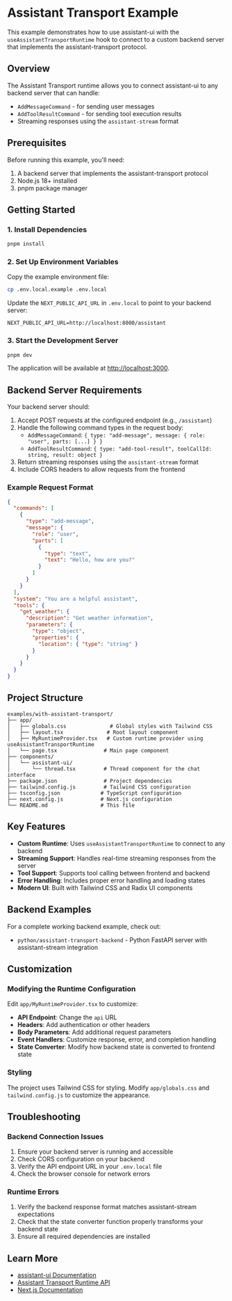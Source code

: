 # Assistant Transport Example

This example demonstrates how to use assistant-ui with the `useAssistantTransportRuntime` hook to connect to a custom backend server that implements the assistant-transport protocol.

## Overview

The Assistant Transport runtime allows you to connect assistant-ui to any backend server that can handle:

- `AddMessageCommand` - for sending user messages
- `AddToolResultCommand` - for sending tool execution results
- Streaming responses using the `assistant-stream` format

## Prerequisites

Before running this example, you'll need:

1. A backend server that implements the assistant-transport protocol
2. Node.js 18+ installed
3. pnpm package manager

## Getting Started

### 1. Install Dependencies

```bash
pnpm install
```

### 2. Set Up Environment Variables

Copy the example environment file:

```bash
cp .env.local.example .env.local
```

Update the `NEXT_PUBLIC_API_URL` in `.env.local` to point to your backend server:

```env
NEXT_PUBLIC_API_URL=http://localhost:8000/assistant
```

### 3. Start the Development Server

```bash
pnpm dev
```

The application will be available at [http://localhost:3000](http://localhost:3000).

## Backend Server Requirements

Your backend server should:

1. Accept POST requests at the configured endpoint (e.g., `/assistant`)
2. Handle the following command types in the request body:
   - `AddMessageCommand`: `{ type: "add-message", message: { role: "user", parts: [...] } }`
   - `AddToolResultCommand`: `{ type: "add-tool-result", toolCallId: string, result: object }`
3. Return streaming responses using the `assistant-stream` format
4. Include CORS headers to allow requests from the frontend

### Example Request Format

```json
{
  "commands": [
    {
      "type": "add-message",
      "message": {
        "role": "user",
        "parts": [
          {
            "type": "text",
            "text": "Hello, how are you?"
          }
        ]
      }
    }
  ],
  "system": "You are a helpful assistant",
  "tools": {
    "get_weather": {
      "description": "Get weather information",
      "parameters": {
        "type": "object",
        "properties": {
          "location": { "type": "string" }
        }
      }
    }
  }
}
```

## Project Structure

```
examples/with-assistant-transport/
├── app/
│   ├── globals.css              # Global styles with Tailwind CSS
│   ├── layout.tsx              # Root layout component
│   ├── MyRuntimeProvider.tsx   # Custom runtime provider using useAssistantTransportRuntime
│   └── page.tsx               # Main page component
├── components/
│   └── assistant-ui/
│       └── thread.tsx         # Thread component for the chat interface
├── package.json               # Project dependencies
├── tailwind.config.js         # Tailwind CSS configuration
├── tsconfig.json             # TypeScript configuration
├── next.config.js            # Next.js configuration
└── README.md                 # This file
```

## Key Features

- **Custom Runtime**: Uses `useAssistantTransportRuntime` to connect to any backend
- **Streaming Support**: Handles real-time streaming responses from the server
- **Tool Support**: Supports tool calling between frontend and backend
- **Error Handling**: Includes proper error handling and loading states
- **Modern UI**: Built with Tailwind CSS and Radix UI components

## Backend Examples

For a complete working backend example, check out:

- `python/assistant-transport-backend` - Python FastAPI server with assistant-stream integration

## Customization

### Modifying the Runtime Configuration

Edit `app/MyRuntimeProvider.tsx` to customize:

- **API Endpoint**: Change the `api` URL
- **Headers**: Add authentication or other headers
- **Body Parameters**: Add additional request parameters
- **Event Handlers**: Customize response, error, and completion handling
- **State Converter**: Modify how backend state is converted to frontend state

### Styling

The project uses Tailwind CSS for styling. Modify `app/globals.css` and `tailwind.config.js` to customize the appearance.

## Troubleshooting

### Backend Connection Issues

1. Ensure your backend server is running and accessible
2. Check CORS configuration on your backend
3. Verify the API endpoint URL in your `.env.local` file
4. Check the browser console for network errors

### Runtime Errors

1. Verify the backend response format matches assistant-stream expectations
2. Check that the state converter function properly transforms your backend state
3. Ensure all required dependencies are installed

## Learn More

- [assistant-ui Documentation](https://docs.assistant-ui.com)
- [Assistant Transport Runtime API](https://docs.assistant-ui.com/runtimes/assistant-transport)
- [Next.js Documentation](https://nextjs.org/docs)
